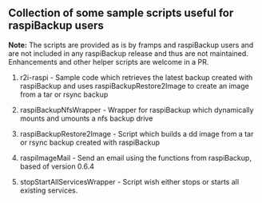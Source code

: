 ## Collection of some sample scripts useful for raspiBackup users

__Note:__ The scripts are provided as is by framps and raspiBackup users and are not included in any raspiBackup release and thus are not maintained. Enhancements and other helper scripts are welcome in a PR.

1. r2i-raspi - Sample code which retrieves the latest backup created with raspiBackup and uses raspiBackupRestore2Image to create an image from a tar or rsync backup

2. raspiBackupNfsWrapper - Wrapper for raspiBackup which dynamically mounts and umounts a nfs backup drive

3. raspiBackupRestore2Image - Script which builds a dd image from a tar or rsync backup created with raspiBackup

4. raspiImageMail - Send an email using the functions from raspiBackup, based of version 0.6.4

5. stopStartAllServicesWrapper - Script wish either stops or starts all existing services.
